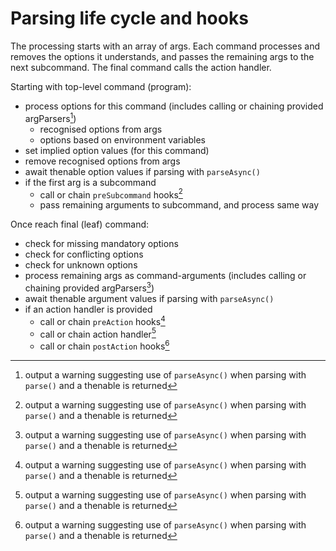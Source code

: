 # Parsing life cycle and hooks

The processing starts with an array of args. Each command processes and removes the options it understands, and passes the remaining args to the next subcommand. The final command calls the action handler.

Starting with top-level command (program):

* process options for this command (includes calling or chaining provided argParsers[^1])
  * recognised options from args
  * options based on environment variables
* set implied option values (for this command)
* remove recognised options from args
* await thenable option values if parsing with `parseAsync()`
* if the first arg is a subcommand
  * call or chain `preSubcommand` hooks[^1]
  * pass remaining arguments to subcommand, and process same way

Once reach final (leaf) command:

* check for missing mandatory options
* check for conflicting options
* check for unknown options
* process remaining args as command-arguments (includes calling or chaining provided argParsers[^1])
* await thenable argument values if parsing with `parseAsync()`
* if an action handler is provided
  * call or chain `preAction` hooks[^1]
  * call or chain action handler[^1]
  * call or chain `postAction` hooks[^1]
</details>

[^1]: output a warning suggesting use of `parseAsync()` when parsing with `parse()` and a thenable is returned
